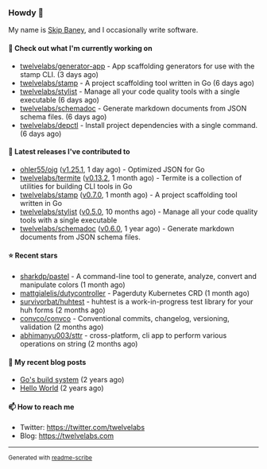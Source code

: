 ### Howdy 👋

My name is [Skip Baney](https://twelvelabs.com), and I occasionally write software.

#### 👷 Check out what I'm currently working on

- [twelvelabs/generator-app](https://github.com/twelvelabs/generator-app) - App scaffolding generators for use with the stamp CLI. (3 days ago)
- [twelvelabs/stamp](https://github.com/twelvelabs/stamp) - A project scaffolding tool written in Go (6 days ago)
- [twelvelabs/stylist](https://github.com/twelvelabs/stylist) - Manage all your code quality tools with a single executable (6 days ago)
- [twelvelabs/schemadoc](https://github.com/twelvelabs/schemadoc) - Generate markdown documents from JSON schema files. (6 days ago)
- [twelvelabs/depctl](https://github.com/twelvelabs/depctl) - Install project dependencies with a single command. (6 days ago)

#### 🔭 Latest releases I've contributed to

- [ohler55/ojg](https://github.com/ohler55/ojg) ([v1.25.1](https://github.com/ohler55/ojg/releases/tag/v1.25.1), 1 day ago) - Optimized JSON for Go
- [twelvelabs/termite](https://github.com/twelvelabs/termite) ([v0.13.2](https://github.com/twelvelabs/termite/releases/tag/v0.13.2), 1 month ago) - Termite is a collection of utilities for building CLI tools in Go
- [twelvelabs/stamp](https://github.com/twelvelabs/stamp) ([v0.7.0](https://github.com/twelvelabs/stamp/releases/tag/v0.7.0), 1 month ago) - A project scaffolding tool written in Go
- [twelvelabs/stylist](https://github.com/twelvelabs/stylist) ([v0.5.0](https://github.com/twelvelabs/stylist/releases/tag/v0.5.0), 10 months ago) - Manage all your code quality tools with a single executable
- [twelvelabs/schemadoc](https://github.com/twelvelabs/schemadoc) ([v0.6.0](https://github.com/twelvelabs/schemadoc/releases/tag/v0.6.0), 1 year ago) - Generate markdown documents from JSON schema files.

#### ⭐ Recent stars

- [sharkdp/pastel](https://github.com/sharkdp/pastel) - A command-line tool to generate, analyze, convert and manipulate colors (1 month ago)
- [mattgialelis/dutycontroller](https://github.com/mattgialelis/dutycontroller) - Pagerduty Kubernetes CRD (1 month ago)
- [survivorbat/huhtest](https://github.com/survivorbat/huhtest) - huhtest is a work-in-progress test library for your huh forms (2 months ago)
- [convco/convco](https://github.com/convco/convco) - Conventional commits, changelog, versioning, validation (2 months ago)
- [abhimanyu003/sttr](https://github.com/abhimanyu003/sttr) - cross-platform, cli app to perform various operations on string (2 months ago)

#### 📜 My recent blog posts

- [Go&#39;s build system](https://twelvelabs.com/2023/01/02/go-build-system/) (2 years ago)
- [Hello World](https://twelvelabs.com/2022/11/20/hello-world/) (2 years ago)

#### 📫 How to reach me

- Twitter: <https://twitter.com/twelvelabs>
- Blog: <https://twelvelabs.com>

---

<sup>Generated with [readme-scribe](https://github.com/muesli/readme-scribe)</sup>
